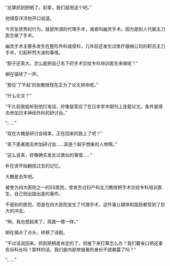 “总算抓到把柄了。前辈，我们就用这个吧。”

他得意洋洋地开口说道。

今天张贤秀的行为，就是所谓的代理手术，或者叫幽灵手术。因为是别人代替主刀医生做了手术。

幽灵手术主要多发生在整形外科或骨科，几年前还发生过医疗器械公司的职员主刀手术，引起轩然大波的事情。

“胆子还真大。怎么能把自己名下的手术交给专科培训医生来做呢？”

柳在镇啧了一声。

“那位‘了不起’的张教授现在正为了论文拼命呢。”

“什么论文？”

“不久前我偷听到他打电话，好像是答应了在日本学术期刊上连载论文。条件是得去参加日本神经外科的研讨会。”

“……”

“现在大概是研讨会结束，正在回来的路上了吧？”

“丢下患者跑去参加研讨会……真是个超乎想象的人物啊。”

“这么说来，好像确实发生过类似的事情……”

朴在贤开始翻找过去的记忆。

大概是去年吧。

被誉为四大医院之一的SS医院，曾发生过妇产科主刀教授把手术交给专科培训医生，自己则出国出差的事件。

不是别的医院，而是在四大医院发生了代理手术，这件事让媒体和国民都受到了巨大的冲击。

“啊，我也想起来了。简直一模一样。”

柳在镇点了点头，转移了话题。

“不过话说回来。抓到把柄是肯定的了，但接下来打算怎么办？我们要亲口把这事告诉科长吗？那样的话，我们是内部举报者的身份不就暴露了吗？”

“……”